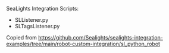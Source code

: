 
SeaLights Integration Scripts:
- SLListener.py 
- SLTagsListener.py 

Copied from https://github.com/Sealights/sealights-integration-examples/tree/main/robot-custom-integration/sl_python_robot
